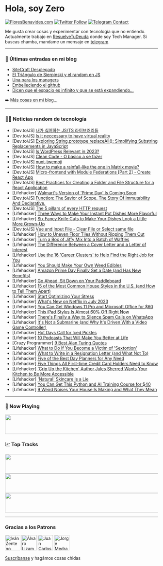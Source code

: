 # Hola, soy Zero

[![FloresBenavides.com](https://img.shields.io/website?down_message=oops&label=MiBlog&style=for-the-badge&up_message=online&url=https%3A%2F%2Ffloresbenavides.com)](https://floresbenavides.com) [![Twitter Follow](https://img.shields.io/twitter/follow/ZeroDragon?color=%231DA1F2&label=Follow&logo=twitter&logoColor=ffffff&style=for-the-badge)](https://twitter.com/zerodragon) [![Telegram Contact](https://img.shields.io/badge/escr%C3%ADbeme-ZeroDragon-%2326A5E4?style=for-the-badge&logo=telegram)](https://t.me/zerodragon)

Me gusta crear cosas y experimentar con tecnología que no entiendo.
Actualmente trabajo en [ResuelveTuDeuda](http://github.com/resuelve) donde soy Tech Manager.
Si buscas chamba, mandame un mensaje en [telegram](https://t.me/zerodragon).

---

### 📕 Últimas entradas en mi blog
<!-- BLOG-POST-LIST:START -->
- [SiteCraft Desplegado](https://floresbenavides.com/sitecraft-desplegado/)
- [El Triángulo de Sierpinski y el random en JS](https://floresbenavides.com/el-triangulo-de-sierpinski-y-el-random-en-js/)
- [Una para los managers](https://floresbenavides.com/una-para-los-managers/)
- [Embelleciendo el github](https://floresbenavides.com/embelleciendo-el-github/)
- [Dicen que el espacio es infinito y que se está expandiendo…](https://floresbenavides.com/dicen-que-el-espacio-es-infinito-y-que-se-esta-expandiendo/)
<!-- BLOG-POST-LIST:END -->

➡️ [Más cosas en mi blog...](https://floresbenavides.com)

---

### 👨‍💻 Noticias random de tecnología
<!-- TECH-POSTS:START -->
- [Dev.to/JS] [내가 싫어하는 JS/TS 라이브러리들](https://dev.to/composite/naega-silheohaneun-jsts-raibeureorideul-272l)
- [Dev.to/JS] [Is it neccessary to have virtual reality](https://dev.to/serena_cole2007/is-it-neccessary-to-have-virtual-reality-5a5d)
- [Dev.to/JS] [Exploring String.prototype.replaceAll&lpar;&rpar;: Simplifying Substring Replacements in JavaScript](https://dev.to/shameerchagani/exploring-stringprototypereplaceall-simplifying-substring-replacements-in-javascript-500e)
- [Dev.to/JS] [Is WordPress Relevant in 2023?](https://dev.to/ahmadswalih/is-wordpress-relevant-in-2023-1dlg)
- [Dev.to/JS] [Clean Code - O básico a se fazer](https://dev.to/raphaelramos/clean-code-o-basico-a-se-fazer-3kec)
- [Dev.to/JS] [nuxt-twemoji](https://dev.to/yizack/nuxt-twemoji-1mhc)
- [Dev.to/JS] [How to make a rainfall-like the one in Matrix movie?](https://dev.to/alishata128/how-to-make-a-rainfall-like-the-one-in-matrix-movie-2ap1)
- [Dev.to/JS] [Micro-frontend with Module Federations [Part 2] - Create React App](https://dev.to/kevin-uehara/micro-frontend-with-module-federations-part-2-create-react-app-4dg3)
- [Dev.to/JS] [Best Practices for Creating a Folder and File Structure for a React Application](https://dev.to/wolfflucas/best-practices-for-creating-a-folder-and-file-structure-for-a-react-application-3k1)
- [Lifehacker] [Walmart&#39;s Version of &#39;Prime Day&#39; Is Coming Soon](https://lifehacker.com/walmarts-version-of-prime-day-is-coming-soon-1850562332)
- [Dev.to/JS] [Function: The Savior of Scope. The Story Of Immutability And Declarative.](https://dev.to/tylim88/function-the-savior-of-scope-the-story-of-immutability-and-declarative-25bm)
- [Dev.to/JS] [The 5 pillars of every HTTP request](https://dev.to/aminnairi/the-5-pillars-of-every-http-request-18ld)
- [Lifehacker] [Three Ways to Make Your Instant Pot Dishes More Flavorful](https://lifehacker.com/three-ways-to-make-your-instant-pot-dishes-more-flavorf-1850562484)
- [Lifehacker] [Six Fancy Knife Cuts to Make Your Dishes Look a Little More Grown-Up](https://lifehacker.com/six-fancy-knife-cuts-to-make-your-dishes-look-a-little-1850562457)
- [Dev.to/JS] [Vue and Input File - Clear File or Select same file](https://dev.to/schirrel/vue-and-input-file-clear-file-or-select-same-file-24do)
- [Lifehacker] [How to Uneven Floor Tiles Without Ripping Them Out](https://lifehacker.com/how-to-uneven-floor-tiles-without-ripping-them-out-1850560951)
- [Lifehacker] [Turn a Box of Jiffy Mix Into a Batch of Waffles](https://lifehacker.com/turn-a-box-of-jiffy-mix-into-a-batch-of-waffles-1850561306)
- [Lifehacker] [The Difference Between a Cover Letter and a Letter of Interest](https://lifehacker.com/the-difference-between-a-cover-letter-and-a-letter-of-i-1850561095)
- [Lifehacker] [Use the 16 &#39;Career Clusters&#39; to Help Find the Right Job for You](https://lifehacker.com/use-the-16-career-clusters-to-help-find-the-right-job-f-1850560980)
- [Lifehacker] [You Should Make Your Own Weed Edibles](https://lifehacker.com/you-should-make-your-own-weed-edibles-1850502051)
- [Lifehacker] [Amazon Prime Day Finally Set a Date &lpar;and Has New Benefits&rpar;](https://lifehacker.com/amazon-prime-day-finally-set-a-date-and-has-new-benefi-1850561082)
- [Lifehacker] [Go Ahead, Sit Down on Your Paddleboard](https://lifehacker.com/go-ahead-sit-down-on-your-paddleboard-1850560718)
- [Lifehacker] [15 of the Most Common House Styles in the U.S. &lpar;and How to Tell Them Apart&rpar;](https://lifehacker.com/15-of-the-most-common-house-styles-in-the-u-s-and-how-1850560061)
- [Lifehacker] [Start Optimizing Your Stress](https://lifehacker.com/start-optimizing-your-stress-1850513094)
- [Lifehacker] [What&#39;s New on Netflix in July 2023](https://lifehacker.com/whats-new-on-netflix-in-july-2023-1850560304)
- [Lifehacker] [You Can Get Windows 11 Pro and Microsoft Office for $60](https://lifehacker.com/you-can-get-windows-11-pro-and-microsoft-office-for-60-1850541269)
- [Lifehacker] [This iPad Stylus Is Almost 60% Off Right Now](https://lifehacker.com/this-ipad-stylus-is-almost-60-off-right-now-1850541261)
- [Lifehacker] [There&#39;s Finally a Way to Silence Spam Calls on WhatsApp](https://lifehacker.com/theres-finally-a-way-to-silence-spam-calls-on-whatsapp-1850559039)
- [Lifehacker] [It&#39;s Not a Submarine &lpar;and Why It&#39;s Driven With a Video Game Controller&rpar;](https://lifehacker.com/its-not-a-submarine-and-why-its-driven-with-a-video-ga-1850558253)
- [Lifehacker] [Hot Days Call for Iced Pickles](https://lifehacker.com/hot-days-call-for-iced-pickles-1850557992)
- [Lifehacker] [10 Podcasts That Will Make You Better at Life](https://lifehacker.com/10-podcasts-that-will-make-you-better-at-life-1850549166)
- [Crazy Programmer] [9 Best Alan Turing Quotes](https://www.thecrazyprogrammer.com/2023/06/alan-turing-quotes.html)
- [Lifehacker] [What to Do If You Become a Victim of &#39;Sextortion&#39;](https://lifehacker.com/what-to-do-if-you-become-a-victim-of-sextortion-1850467335)
- [Lifehacker] [What to Write in a Resignation Letter &lpar;and What Not To&rpar;](https://lifehacker.com/what-to-write-in-a-resignation-letter-and-what-not-to-1850557184)
- [Lifehacker] [Five of the Best Day Planners for Any Need](https://lifehacker.com/five-of-the-best-day-planners-for-any-need-1850556687)
- [Lifehacker] [Five Things All First-time Credit Card Holders Need to Know](https://lifehacker.com/five-things-all-first-time-credit-card-holders-need-to-1850556613)
- [Lifehacker] [&#39;Crip Up the Kitchen&#39; Author Jules Sherred Wants Your Kitchen to Be More Accessible](https://lifehacker.com/crip-up-the-kitchen-author-jules-sherred-wants-your-kit-1850545789)
- [Lifehacker] [&#39;Natural&#39; Skincare Is a Lie](https://lifehacker.com/natural-skincare-is-a-lie-1850556509)
- [Lifehacker] [You Can Get This Python and AI Training Course for $40](https://lifehacker.com/you-can-get-this-python-and-ai-training-course-for-40-1850541252)
- [Lifehacker] [9 Weird Noises Your House Is Making and What They Mean](https://lifehacker.com/9-weird-noises-your-houses-is-making-and-what-they-mean-1850556207)<!-- TECH-POSTS:END -->

---

### 🎵 Now Playing
<a href="https://spotify-now-playing-dun.vercel.app/now-playing?open"><img src="https://spotify-now-playing-dun.vercel.app/now-playing" width="540" height="64"></a>

### 📈 Top Tracks
<a href="https://spotify-now-playing-dun.vercel.app/top-tracks?i=1&open"><img src="https://spotify-now-playing-dun.vercel.app/top-tracks?i=1" width="540" height="64"></a>
<a href="https://spotify-now-playing-dun.vercel.app/top-tracks?i=2&open"><img src="https://spotify-now-playing-dun.vercel.app/top-tracks?i=2" width="540" height="64"></a>
<a href="https://spotify-now-playing-dun.vercel.app/top-tracks?i=3&open"><img src="https://spotify-now-playing-dun.vercel.app/top-tracks?i=3" width="540" height="64"></a>

---

### Gracias a los Patrons
[<img src="https://avatars.githubusercontent.com/u/243380?v=4" alt="Iván Zenteno" width="50px">](https://github.com/k001) [<img src="https://avatars.githubusercontent.com/u/19955639?v=4" alt="Álvaro Lizama" width="50px">](https://github.com/alvarolizama) [<img src="https://avatars.githubusercontent.com/u/2718753?v=4" alt="Juan Carlos Ruiz" width="50px">](https://github.com/JuanCrg90) [<img src="https://avatars.githubusercontent.com/u/37025?v=4" alt="Jorge Medrano" width="50px">](https://github.com/h1pp1e) 

[Suscríbanse](https://www.patreon.com/zerodragon) y hagámos cosas chidas

